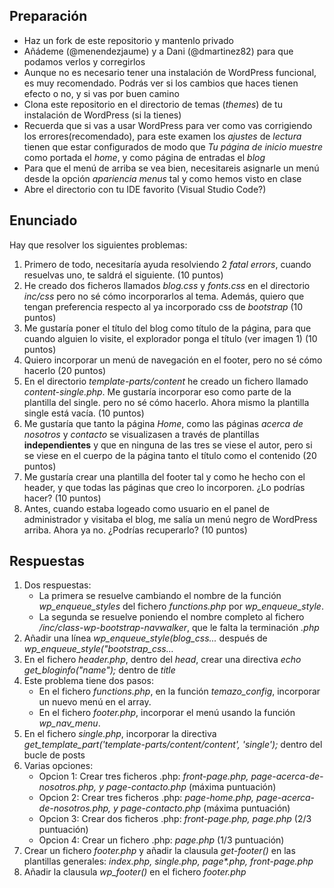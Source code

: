 ## Preparación

- Haz un fork de este repositorio y mantenlo privado
- Añádeme (@menendezjaume) y a Dani (@dmartinez82) para que podamos verlos y corregirlos
- Aunque no es necesario tener una instalación de WordPress funcional, es muy recomendado. Podrás ver si los cambios que haces tienen efecto o no, y si vas por buen camino
- Clona este repositorio en el directorio de temas (_themes_) de tu instalación de WordPress (si la tienes)
- Recuerda que si vas a usar WordPress para ver como vas corrigiendo los errores(recomendado), para este examen los _ajustes_ de _lectura_ tienen que estar configurados de modo que _Tu página de inicio muestre_ como portada el _home_, y como página de entradas el _blog_
- Para que el menú de arriba se vea bien, necesitareis asignarle un menú desde la opción _apariencia_ _menus_ tal y como hemos visto en clase
- Abre el directorio con tu IDE favorito (Visual Studio Code?)

## Enunciado

Hay que resolver los siguientes problemas:

1. Primero de todo, necesitaría ayuda resolviendo 2 _fatal errors_, cuando resuelvas uno, te saldrá el siguiente. (10 puntos)
2. He creado dos ficheros llamados _blog.css_ y _fonts.css_ en el directorio _inc/css_ pero no sé cómo incorporarlos al tema. Además, quiero que tengan preferencia respecto al ya incorporado css de _bootstrap_ (10 puntos)
3. Me gustaría poner el título del blog como título de la página, para que cuando alguien lo visite, el explorador ponga el título (ver imagen 1) (10 puntos)
4. Quiero incorporar un menú de navegación en el footer, pero no sé cómo hacerlo (20 puntos)
5. En el directorio _template-parts/content_ he creado un fichero llamado _content-single.php_. Me gustaría incorporar eso como parte de la plantilla del single. pero no sé cómo hacerlo. Ahora mismo la plantilla single está vacía. (10 puntos)
6. Me gustaría que tanto la página _Home_, como las páginas _acerca de nosotros_ y _contacto_ se visualizasen a través de plantillas **independientes** y que en ninguna de las tres se viese el autor, pero si se viese en el cuerpo de la página tanto el título como el contenido (20 puntos)
7. Me gustaría crear una plantilla del footer tal y como he hecho con el header, y que todas las páginas que creo lo incorporen. ¿Lo podrías hacer? (10 puntos)
8. Antes, cuando estaba logeado como usuario en el panel de administrador y visitaba el blog, me salía un menú negro de WordPress arriba. Ahora ya no. ¿Podrías recuperarlo? (10 puntos)

## Respuestas

1. Dos respuestas:
   - La primera se resuelve cambiando el nombre de la función _wp_enqueue_styles_ del fichero _functions.php_ por _wp_enqueue_style_.
   - La segunda se resuelve poniendo el nombre completo al fichero _/inc/class-wp-bootstrap-navwalker_, que le falta la terminación _.php_
2. Añadir una línea _wp_enqueue_style(blog_css..._ después de _wp_enqueue_style("bootstrap_css..._
3. En el fichero _header.php_, dentro del _head_, crear una directiva _echo get_bloginfo("name");_ dentro de _title_
4. Este problema tiene dos pasos:
   - En el fichero _functions.php_, en la función _temazo_config_, incorporar un nuevo menú en el array.
   - En el fichero _footer.php_, incorporar el menú usando la función _wp_nav_menu_.
5. En el fichero _single.php_, incorporar la directiva _get_template_part('template-parts/content/content', 'single');_ dentro del bucle de posts
6. Varias opciones:
   - Opcion 1: Crear tres ficheros .php: _front-page.php, page-acerca-de-nosotros.php, y page-contacto.php_ (máxima puntuación)
   - Opcion 2: Crear tres ficheros .php: _page-home.php, page-acerca-de-nosotros.php, y page-contacto.php_ (máxima puntuación)
   - Opcion 3: Crear dos ficheros .php: _front-page.php, page.php_ (2/3 puntuación)
   - Opcion 4: Crear un fichero .php: _page.php_ (1/3 puntuación)
7. Crear un fichero _footer.php_ y añadir la clausula _get-footer()_ en las plantillas generales: _index.php, single.php, page\*.php, front-page.php_
8. Añadir la clausula _wp_footer()_ en el fichero _footer.php_
